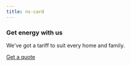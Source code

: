 ```yaml
---
title: ns-card
---
```

<ns-card decoration="bulb">
  <h3 slot="heading">
    Get energy with us
  </h3>
  <p slot="paragraph">
    We've got a tariff to suit every home and family.
  </p>
  <a slot="action" href="#!">
    <ns-cta type="direct">Get a quote</ns-cta>
  </a>
</ns-card>